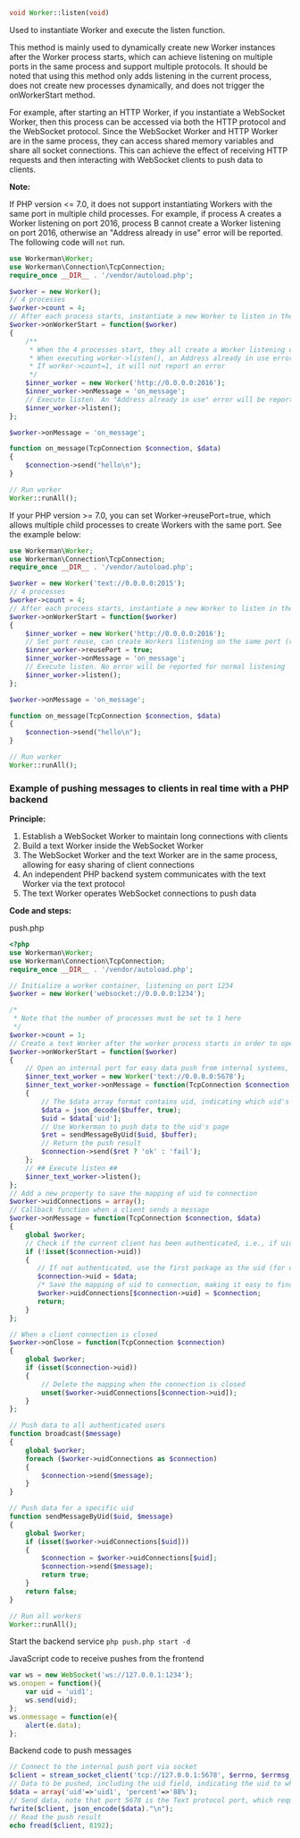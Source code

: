 ```php
void Worker::listen(void)
```
Used to instantiate Worker and execute the listen function.

This method is mainly used to dynamically create new Worker instances after the Worker process starts, which can achieve listening on multiple ports in the same process and support multiple protocols. It should be noted that using this method only adds listening in the current process, does not create new processes dynamically, and does not trigger the onWorkerStart method.

For example, after starting an HTTP Worker, if you instantiate a WebSocket Worker, then this process can be accessed via both the HTTP protocol and the WebSocket protocol. Since the WebSocket Worker and HTTP Worker are in the same process, they can access shared memory variables and share all socket connections. This can achieve the effect of receiving HTTP requests and then interacting with WebSocket clients to push data to clients.

**Note:**

If PHP version <= 7.0, it does not support instantiating Workers with the same port in multiple child processes. For example, if process A creates a Worker listening on port 2016, process B cannot create a Worker listening on port 2016, otherwise an "Address already in use" error will be reported. The following code will ```not``` run.

```php
use Workerman\Worker;
use Workerman\Connection\TcpConnection;
require_once __DIR__ . '/vendor/autoload.php';

$worker = new Worker();
// 4 processes
$worker->count = 4;
// After each process starts, instantiate a new Worker to listen in the current process
$worker->onWorkerStart = function($worker)
{
    /**
     * When the 4 processes start, they all create a Worker listening on port 2016
     * When executing worker->listen(), an Address already in use error will be reported
     * If worker->count=1, it will not report an error
     */
    $inner_worker = new Worker('http://0.0.0.0:2016');
    $inner_worker->onMessage = 'on_message';
    // Execute listen. An "Address already in use" error will be reported here
    $inner_worker->listen();
};

$worker->onMessage = 'on_message';

function on_message(TcpConnection $connection, $data)
{
    $connection->send("hello\n");
}

// Run worker
Worker::runAll();
```

If your PHP version >= 7.0, you can set Worker->reusePort=true, which allows multiple child processes to create Workers with the same port. See the example below:

```php
use Workerman\Worker;
use Workerman\Connection\TcpConnection;
require_once __DIR__ . '/vendor/autoload.php';

$worker = new Worker('text://0.0.0.0:2015');
// 4 processes
$worker->count = 4;
// After each process starts, instantiate a new Worker to listen in the current process
$worker->onWorkerStart = function($worker)
{
    $inner_worker = new Worker('http://0.0.0.0:2016');
    // Set port reuse, can create Workers listening on the same port (requires PHP>=7.0)
    $inner_worker->reusePort = true;
    $inner_worker->onMessage = 'on_message';
    // Execute listen. No error will be reported for normal listening
    $inner_worker->listen();
};

$worker->onMessage = 'on_message';

function on_message(TcpConnection $connection, $data)
{
    $connection->send("hello\n");
}

// Run worker
Worker::runAll();
```



### Example of pushing messages to clients in real time with a PHP backend

**Principle:**

1. Establish a WebSocket Worker to maintain long connections with clients
2. Build a text Worker inside the WebSocket Worker
3. The WebSocket Worker and the text Worker are in the same process, allowing for easy sharing of client connections
4. An independent PHP backend system communicates with the text Worker via the text protocol
5. The text Worker operates WebSocket connections to push data

**Code and steps:**

push.php

```php
<?php
use Workerman\Worker;
use Workerman\Connection\TcpConnection;
require_once __DIR__ . '/vendor/autoload.php';

// Initialize a worker container, listening on port 1234
$worker = new Worker('websocket://0.0.0.0:1234');

/*
 * Note that the number of processes must be set to 1 here
 */
$worker->count = 1;
// Create a text Worker after the worker process starts in order to open an internal communication port
$worker->onWorkerStart = function($worker)
{
    // Open an internal port for easy data push from internal systems, Text protocol format: text + newline character
    $inner_text_worker = new Worker('text://0.0.0.0:5678');
    $inner_text_worker->onMessage = function(TcpConnection $connection, $buffer)
    {
        // The $data array format contains uid, indicating which uid's page is to receive the data push
        $data = json_decode($buffer, true);
        $uid = $data['uid'];
        // Use Workerman to push data to the uid's page
        $ret = sendMessageByUid($uid, $buffer);
        // Return the push result
        $connection->send($ret ? 'ok' : 'fail');
    };
    // ## Execute listen ##
    $inner_text_worker->listen();
};
// Add a new property to save the mapping of uid to connection
$worker->uidConnections = array();
// Callback function when a client sends a message
$worker->onMessage = function(TcpConnection $connection, $data)
{
    global $worker;
    // Check if the current client has been authenticated, i.e., if uid has been set
    if (!isset($connection->uid))
    {
       // If not authenticated, use the first package as the uid (for demonstration purposes, no real verification is done here)
       $connection->uid = $data;
       /* Save the mapping of uid to connection, making it easy to find the connection via uid and push data for a specific uid */
       $worker->uidConnections[$connection->uid] = $connection;
       return;
    }
};

// When a client connection is closed
$worker->onClose = function(TcpConnection $connection)
{
    global $worker;
    if (isset($connection->uid))
    {
        // Delete the mapping when the connection is closed
        unset($worker->uidConnections[$connection->uid]);
    }
};

// Push data to all authenticated users
function broadcast($message)
{
    global $worker;
    foreach ($worker->uidConnections as $connection)
    {
        $connection->send($message);
    }
}

// Push data for a specific uid
function sendMessageByUid($uid, $message)
{
    global $worker;
    if (isset($worker->uidConnections[$uid]))
    {
        $connection = $worker->uidConnections[$uid];
        $connection->send($message);
        return true;
    }
    return false;
}

// Run all workers
Worker::runAll();
```

Start the backend service
```php push.php start -d```

JavaScript code to receive pushes from the frontend

```javascript
var ws = new WebSocket('ws://127.0.0.1:1234');
ws.onopen = function(){
    var uid = 'uid1';
    ws.send(uid);
};
ws.onmessage = function(e){
    alert(e.data);
};
```

Backend code to push messages

```php
// Connect to the internal push port via socket
$client = stream_socket_client('tcp://127.0.0.1:5678', $errno, $errmsg, 1);
// Data to be pushed, including the uid field, indicating the uid to which the data should be pushed
$data = array('uid'=>'uid1', 'percent'=>'88%');
// Send data, note that port 5678 is the Text protocol port, which requires adding a newline character at the end of the data
fwrite($client, json_encode($data)."\n");
// Read the push result
echo fread($client, 8192);
```
